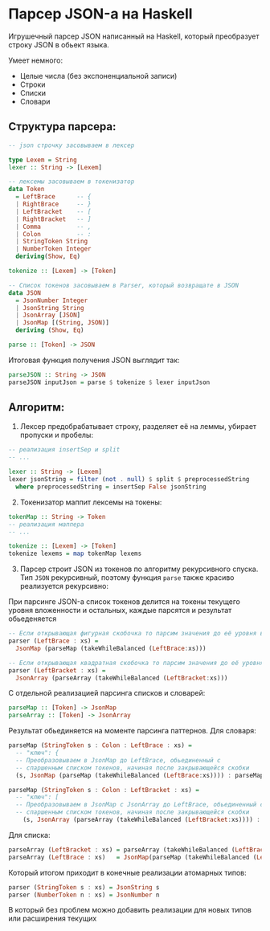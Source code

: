 # Парсер JSON-а на Haskell

Игрушечный парсер JSON написанный на Haskell, который преобразует строку JSON в обьект языка. 

Умеет немного:
- Целые числа (без экспоненциальной записи)
- Строки
- Списки
- Словари

## Структура парсера:
```haskell
-- json строчку засовываем в лексер

type Lexem = String
lexer :: String -> [Lexem]

-- лексемы засовываем в токенизатор
data Token 
  = LeftBrace      -- {
  | RightBrace     -- }
  | LeftBracket    -- [
  | RightBracket   -- ]
  | Comma          -- ,  
  | Colon          -- :
  | StringToken String
  | NumberToken Integer
  deriving(Show, Eq)

tokenize :: [Lexem] -> [Token]

-- Список токенов засовываем в Parser, который возвращате в JSON
data JSON 
  = JsonNumber Integer
  | JsonString String
  | JsonArray [JSON]
  | JsonMap [(String, JSON)]
  deriving (Show, Eq)

parse :: [Token] -> JSON
```

Итоговая функция получения JSON выглядит так:
```haskell
parseJSON :: String -> JSON
parseJSON inputJson = parse $ tokenize $ lexer inputJson
```

## Алгоритм:
1. Лексер предобрабатывает строку, разделяет её на леммы, убирает пропуски и пробелы:
```haskell
-- реализация insertSep и split
-- ...

lexer :: String -> [Lexem]
lexer jsonString = filter (not . null) $ split $ preprocessedString 
  where preprocessedString = insertSep False jsonString
```

2. Токенизатор маппит лексемы на токены:
```haskell
tokenMap :: String -> Token
-- реализация маппера
-- ...

tokenize :: [Lexem] -> [Token]
tokenize lexems = map tokenMap lexems
```

3. Парсер строит JSON из токенов по алгоритму рекурсивного спуска. Тип `JSON` рекурсивный, поэтому функция `parse` также красиво реализуется рекурсивно:

При парсинге JSON-а список токенов делится на токены текущего уровня вложенности и остальных, каждые парсятся и результат обьеденяется
```haskell
-- Если открывающая фигурная скобочка то парсим значения до её уровня вложенности 
parser (LeftBrace : xs) =
  JsonMap (parseMap (takeWhileBalanced (LeftBrace:xs)))

-- Если открывающая квадратная скобочка то парсим значения до её уровня вложенности
parser (LeftBracket : xs) =
  JsonArray (parseArray (takeWhileBalanced (LeftBracket:xs)))
```

С отдельной реализацией парсинга списков и словарей:

```haskell
parseMap :: [Token] -> JsonMap
parseArray :: [Token] -> JsonArray
```

Результат обьединяется на моменте парсинга паттернов. Для словаря:
```haskell
parseMap (StringToken s : Colon : LeftBrace : xs) = 
  -- "ключ": {
  -- Преобразовываем в JsonMap до LeftBrace, обьединенный с 
  -- спаршенным списком токенов, начиная после закрывающейся скобки
  (s, JsonMap (parseMap (takeWhileBalanced (LeftBrace:xs)))) : parseMap (dropWhileBalanced (LeftBrace:xs))

parseMap (StringToken s : Colon : LeftBracket : xs) = 
  -- "ключ": [
  -- Преобразовываем в JsonMap с JsonArray до LeftBrace, обьединенный с 
  -- спаршенным списком токенов, начиная после закрывающейся скобки
    (s, JsonArray (parseArray (takeWhileBalanced (LeftBracket:xs)))) : parseMap (dropWhileBalanced (LeftBracket:xs))
```

Для списка:
```haskell
parseArray (LeftBracket : xs) = parseArray (takeWhileBalanced (LeftBracket:xs))
parseArray (LeftBrace : xs)   = JsonMap(parseMap (takeWhileBalanced (LeftBrace:xs))) : parseArray (dropWhileBalanced (LeftBrace:xs))
```

Который итогом приходит в конечные реализации атомарных типов:
```haskell
parser (StringToken s : xs) = JsonString s  
parser (NumberToken n : xs) = JsonNumber n
```

В который без проблем можно добавить реализации для новых типов или расширения текущих


